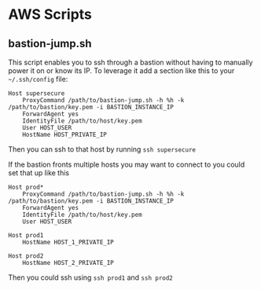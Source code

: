 # AWS Scripts

## bastion-jump.sh
This script enables you to ssh through a bastion without having to manually power it on or know its IP.
To leverage it add a section like this to your `~/.ssh/config` file:
```
Host supersecure
    ProxyCommand /path/to/bastion-jump.sh -h %h -k /path/to/bastion/key.pem -i BASTION_INSTANCE_IP
    ForwardAgent yes
    IdentityFile /path/to/host/key.pem
    User HOST_USER
    HostName HOST_PRIVATE_IP
```
Then you can ssh to that host by running `ssh supersecure`

If the bastion fronts multiple hosts you may want to connect to you could set that up like this
```
Host prod*
    ProxyCommand /path/to/bastion-jump.sh -h %h -k /path/to/bastion/key.pem -i BASTION_INSTANCE_IP
    ForwardAgent yes
    IdentityFile /path/to/host/key.pem
    User HOST_USER

Host prod1
    HostName HOST_1_PRIVATE_IP

Host prod2
    HostName HOST_2_PRIVATE_IP
```
Then you could ssh using `ssh prod1` and `ssh prod2`
